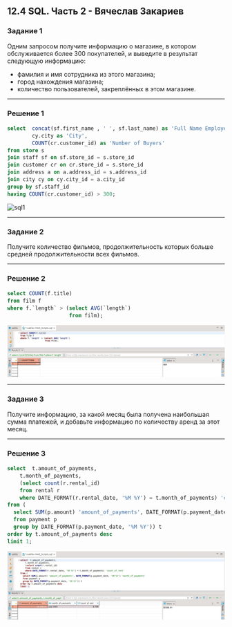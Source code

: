 ## 12.4 SQL. Часть 2 - Вячеслав Закариев

### Задание 1

Одним запросом получите информацию о магазине, в котором обслуживается более 300 покупателей, и выведите в результат следующую информацию: 
- фамилия и имя сотрудника из этого магазина;
- город нахождения магазина;
- количество пользователей, закреплённых в этом магазине.

---

### Решение 1

```sql
select	concat(sf.first_name , ' ', sf.last_name) as 'Full Name Employee',
		cy.city as 'City',
		COUNT(cr.customer_id) as 'Number of Buyers'		
from store s
join staff sf on sf.store_id = s.store_id 
join customer cr on cr.store_id = s.store_id
join address a on a.address_id = s.address_id 
join city cy on cy.city_id = a.city_id 
group by sf.staff_id
having COUNT(cr.customer_id) > 300;
```

![sql1]()
 
---

### Задание 2

Получите количество фильмов, продолжительность которых больше средней продолжительности всех фильмов.

---

### Решение 2

```sql
select COUNT(f.title)
from film f  
where f.`length` > (select AVG(`length`) 
                    from film);
```
![sql2](https://github.com/SlavaZakariev/netology/blob/97221f6c8c48a9d7231312a08112392c2a73a37f/db/12.4_SQL_part2/resources/sql_2.2.jpg)

---

### Задание 3

Получите информацию, за какой месяц была получена наибольшая сумма платежей, и добавьте информацию по количеству аренд за этот месяц.

---

### Решение 3

```sql
select	t.amount_of_payments,
	t.month_of_payments,
	(select count(r.rental_id)
	from rental r
	where DATE_FORMAT(r.rental_date, '%M %Y') = t.month_of_payments) 'count_of_rent'
from (
  select SUM(p.amount) 'amount_of_payments', DATE_FORMAT(p.payment_date, '%M %Y') 'month_of_payments' 
  from payment p 
  group by DATE_FORMAT(p.payment_date, '%M %Y')) t
order by t.amount_of_payments desc  
limit 1;
```
![sql3](https://github.com/SlavaZakariev/netology/blob/97221f6c8c48a9d7231312a08112392c2a73a37f/db/12.4_SQL_part2/resources/sql_2.3.jpg)

